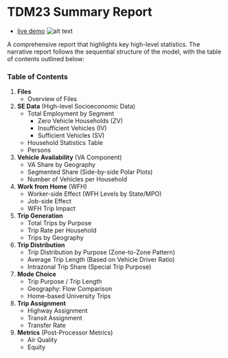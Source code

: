 # TDM23 Summary Report
* [live demo](https://ctps.org/pub/tdm23_sc/tdm23.1.0/Base_2050-Plan.html)
![alt text](/img/pro/SummaryReport.png)

A comprehensive report that highlights key high-level statistics. The narrative report follows the sequential structure of the model, with the table of contents outlined below:

### **Table of Contents**

1. **Files**
   - Overview of Files
2. **SE Data** (High-level Socioeconomic Data)
   - Total Employment by Segment
     - Zero Vehicle Households (ZV)
     - Insufficient Vehicles (IV)
     - Sufficient Vehicles (SV)
   - Household Statistics Table
   - Persons
3. **Vehicle Availability** (VA Component)
   - VA Share by Geography
   - Segmented Share (Side-by-side Polar Plots)
   - Number of Vehicles per Household
4. **Work from Home** (WFH)
   - Worker-side Effect (WFH Levels by State/MPO)
   - Job-side Effect
   - WFH Trip Impact
5. **Trip Generation**
   - Total Trips by Purpose
   - Trip Rate per Household
   - Trips by Geography
6. **Trip Distribution**
   - Trip Distribution by Purpose (Zone-to-Zone Pattern)
   - Average Trip Length (Based on Vehicle Driver Ratio)
   - Intrazonal Trip Share (Special Trip Purpose)
7. **Mode Choice**
   - Trip Purpose / Trip Length
   - Geography: Flow Comparison
   - Home-based University Trips
8. **Trip Assignment**
   - Highway Assignment
   - Transit Assignment
   - Transfer Rate
9. **Metrics** (Post-Processor Metrics)
   - Air Quality
   - Equity
